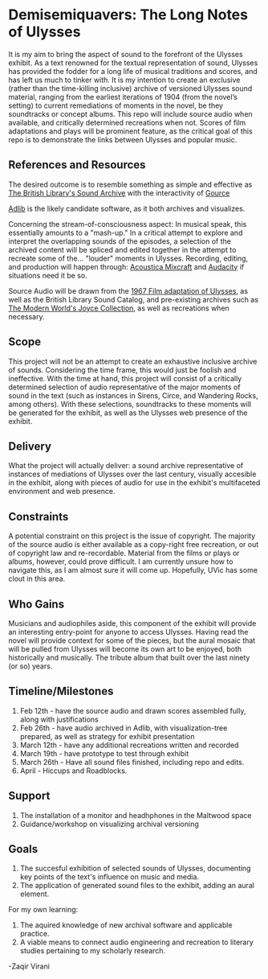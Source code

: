 # Demisemiquavers: The Long Notes of Ulysses

It is my aim to bring the aspect of sound to the forefront of the Ulysses exhibit. As a text renowned for the textual representation of sound, Ulysses has provided the fodder for a long life of musical traditions and scores, and has left us much to tinker with. It is my intention to create an exclusive (rather than the time-killing inclusive) archive of versioned Ulysses sound material, ranging from the earliest iterations of 1904 (from the novel’s setting) to current remediations of moments in the novel, be they soundtracks or concept albums. This repo will include source audio when available, and critically determined recreations when not. Scores of film adaptations and plays will be prominent feature, as the critical goal of this repo is to demonstrate the links between Ulysses and popular music. 

## References and Resources

The desired outcome is to resemble something as simple and effective as [The British Library's Sound Archive](http://sounds.bl.uk/ "redirect to Sounds.BL") with the interactivity of [Gource](http://code.google.com/p/gource/ "redirects to Gource")

[Adlib](http://www.adlibsoft.com/products/archive-software "redirects to the Adlib page") is the likely candidate software, as it both archives and visualizes.

Concerning the stream-of-consciousness aspect:
In musical speak, this essentially amounts to a "mash-up." In a critical attempt to explore and interpret the overlapping sounds of the episodes, a selection of the archived content will be spliced and edited together in the attempt to recreate some of the... "louder" moments in Ulysses. 
Recording, editing, and production will happen through: [Acoustica Mixcraft](http://www.acoustica.com/mixcraft/ "redirects to Acoustica") and
[Audacity](http://audacity.sourceforge.net/ "redirects to Audacity") if situations need it be so. 

Source Audio will be drawn from the [1967 Film adaptation of Ulysses](http://www.ubu.com/sound/joyce.html "redirects to Ubuweb/sounds/Joyce"), as well as the British Library Sound Catalog, and pre-existing archives such as [The Modern World's Joyce Collection](http://www.themodernword.com/joyce/music.html), as well as recreations when necessary. 

## Scope

This project will not be an attempt to create an exhaustive inclusive archive of sounds. Considering the time frame, this would just be foolish and ineffective. With the time at hand, this project will consist of a critically determined selection of audio representative of the major moments of sound in the text (such as instances in Sirens, Circe, and Wandering Rocks, among others). With these selections, soundtracks to these moments will be generated for the exhibit, as well as the Ulysses web presence of the exhibit. 

## Delivery

What the project will actually deliver: a sound archive representative of instances of mediations of Ulysses over the last century, visually accesible in the exhibit, along with pieces of audio for use in the exhibit's multifaceted environment and web presence. 

## Constraints

A potential constraint on this project is the issue of copyright. The majority of the source audio is either available as a copy-right free recreation, or out of copyright law and re-recordable. Material from the films or plays or albums, however, could prove difficult. I am currently unsure how to navigate this, as I am almost sure it will come up. Hopefully, UVic has some clout in this area. 

## Who Gains

Musicians and audiophiles aside, this component of the exhibit will provide an interesting entry-point for anyone to access Ulysses. Having read the novel will provide context for some of the pieces, but the aural mosaic that will be pulled from Ulysses will become its own art to be enjoyed, both historically and musically. The tribute album that built over the last ninety (or so) years. 

## Timeline/Milestones

1. Feb 12th - have the source audio and drawn scores assembled fully, along with justifications
2. Feb 26th - have audio archived in Adlib, with visualization-tree prepared, as well as strategy for exhibit presentation
3. March 12th - have any additional recreations written and recorded
4.  March 19th - have prototype to test through exhibit
5. March 26th - Have all sound files finished, including repo and edits.
6. April - Hiccups and Roadblocks.
 
## Support

1. The installation of a monitor and headhphones in the Maltwood space
2. Guidance/workshop on visualizing archival versioning

## Goals

1. The succesful exhibition of selected sounds of Ulysses, documenting key points of the text's influence on music and media.
2. The application of generated sound files to the exhibit, adding an aural element.

For my own learning: 

1. The aquired knowledge of new archival software and applicable practice.
2. A viable means to connect audio engineering and recreation to literary studies pertaining to my scholarly research. 

-Zaqir Virani
